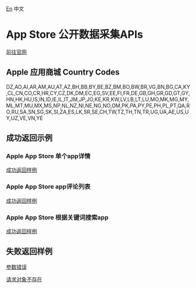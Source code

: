 [En](./README.md) 中文

# App Store 公开数据采集APIs

[前往官网](https://www.idatariver.com/zh-cn/project/apple-app-store-api-f552)


## Apple 应用商城 Country Codes

DZ,AO,AI,AR,AM,AU,AT,AZ,BH,BB,BY,BE,BZ,BM,BO,BW,BR,VG,BN,BG,CA,KY,CL,CN,CO,CR,HR,CY,CZ,DK,DM,EC,EG,SV,EE,FI,FR,DE,GB,GH,GR,GD,GT,GY,HN,HK,HU,IS,IN,ID,IE,IL,IT,JM,JP,JO,KE,KR,KW,LV,LB,LT,LU,MO,MK,MG,MY,ML,MT,MU,MX,MS,NP,NL,NZ,NI,NE,NG,NO,OM,PK,PA,PY,PE,PH,PL,PT,QA,RO,RU,SA,SN,SG,SK,SI,ZA,ES,LK,SR,SE,CH,TW,TZ,TH,TN,TR,UG,UA,AE,US,UY,UZ,VE,VN,YE


## 成功返回示例

### Apple App Store 单个app详情

[成功返回样例](./examples/success_app_info.json)


### Apple App Store app评论列表

[成功返回样例](./examples/success_app_reviews.json)


### Apple App Store 根据关键词搜索app

[成功返回样例](./examples/success_app_search.json)


## 失败返回样例

[参数错误](./examples/failed_1001.json)

[请求对象不存在](./examples/failed_1002.json)